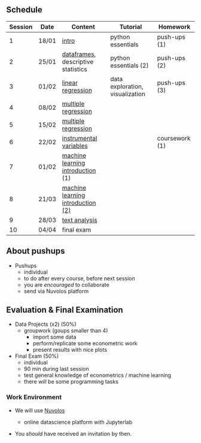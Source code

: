 ## Schedule

| Session | Date | Content | Tutorial | Homework |
| ------- | ---- | ------- | -------- | -------- |
| 1 | 18/01 | [intro](session_1/slides.html) | python essentials | push-ups (1) |
| 2 | 25/01 | [dataframes](session_2/slides.html), descriptive statistics | python essentials (2) | push-ups (2) |
| 3 | 01/02 | [linear regression](session_3/slides.html) | data exploration, visualization | push-ups (3) |
| 4 | 08/02 | [multiple regression](session_4/slides.html) |  |                                           |
| 5 | 15/02 | [multiple regression](session_4/slides.html) |  |  |
| 6 | 22/02 | [instrumental variables](session_6/slides.html) |  | coursework (1) |
| 7 | 01/02 | [machine learning introduction](session_7/slides.html) (1) |  |  |
| 8 | 21/03 | [machine learning introduction (2)](session_8/slides.html) |  |  |
| 9 | 28/03 | [text analysis](session_9/slides.html) |  |  |
| 10 | 04/04 | final exam |  |

## About pushups

* Pushups
    * individual
    * to do after every course, before next session
    * you are *encouraged* to collaborate
    * send via Nuvolos platform

## Evaluation & Final Examination

* Data Projects (x2) (50%)
    * groupwork (goups smaller than 4)
        * import some data
        * perform/replicate some econometric work
        * present results with nice plots
* Final Exam (50%)
    * individual
    * 90 min during last session
    * test general knowledge of econometrics / machine learning
    * there *will* be some programming tasks

### Work Environment

- We will use [Nuvolos](https://nuvolos.cloud/)
  - online datascience platform with Jupyterlab

- You *should* have received an invitation by then.